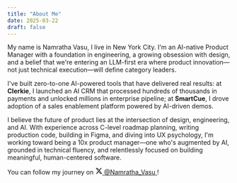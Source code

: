 ```yaml
---
title: "About Me"
date: 2025-03-22
draft: false
---
```


<p class="drop-cap">My name is Namratha Vasu, I live in New York City. I'm an AI-native Product Manager with a foundation in engineering, a growing obsession with design, and a belief that we're entering an LLM-first era where product innovation—not just technical execution—will define category leaders.</p>

<p>I've built zero-to-one AI-powered tools that have delivered real results: at <strong>Clerkie</strong>, I launched an AI CRM that processed hundreds of thousands in payments and unlocked millions in enterprise pipeline; at <strong>SmartCue</strong>, I drove adoption of a sales enablement platform powered by AI-driven demos.</p>

<p>I believe the future of product lies at the intersection of design, engineering, and AI. With experience across C-level roadmap planning, writing production code, building in Figma, and diving into UX psychology, I'm working toward being a 10x product manager—one who's augmented by AI, grounded in technical fluency, and relentlessly focused on building meaningful, human-centered software.</p>

<p>You can follow my journey on <a href="https://x.com/Namratha_Vasu" target="_blank" rel="noopener noreferrer" class="twitter-link border-animation">
    <svg class="twitter-icon" viewBox="0 0 24 24" aria-hidden="true" width="16" height="16">
        <path fill="currentColor" d="M18.244 2.25h3.308l-7.227 8.26 8.502 11.24H16.17l-5.214-6.817L4.99 21.75H1.68l7.73-8.835L1.254 2.25H8.08l4.713 6.231zm-1.161 17.52h1.833L7.084 4.126H5.117z"></path>
    </svg>
    <span>@Namratha_Vasu</span>
</a>!</p>
